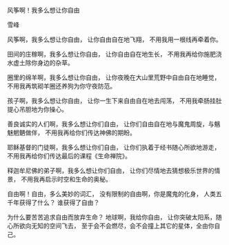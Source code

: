 风筝啊！我多么想让你自由

雪峰


风筝啊，我多么想让你自由，
让你自由自在地飞翔，
不用我用一根线再牵着你。

田间的庄稼啊，我多么想让你自由，
让你自由自在地生长，
不用我再给你施肥浇水虚土除你身边的杂草。

圈里的绵羊啊，我多么想让你自由，
让你夜晚在大山里荒野中自由自在地睡觉，
不用我再筑砌羊圈还养狗为你守夜防范。

孩子啊，我多么想让你自由，
让你一生下来自由自在地去闯荡，
不用我牵肠挂肚提心吊胆地为你操心。

善良诚实的人们啊，我多么想让你们自由，
让你们自由自在地与魔鬼周旋，与魑魅魍魉做伴，
不用我再给你们传达神佛的期盼。

耶稣基督的门徒啊，我多么想让你们自由，
让你们执着于经书随心所欲地游走，
不用我再给你们传达最后的课程《生命禅院》。

释迦牟尼佛的弟子啊，我多么想让你们自由，
让你们尽情地去猜想极乐世界的情景，
不用我再启示时空和生命的奥秘。

自由啊！自由，多么美妙的词汇，
没有限制的自由啊，你是魔鬼的化身，
人类五千年获得了什么？
谁获得了自由？

为什么要苦苦追求自由而放弃生命？
地球啊，我给你自由，
让你突破太阳系，随心所欲向无知的空间飞去，
至于会不会燃尽，会不会撞上其它的星体，全由你自己。



